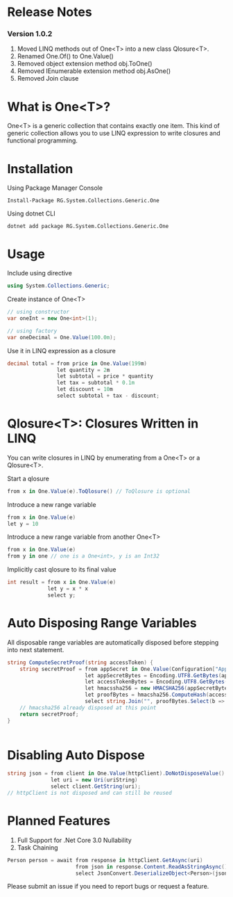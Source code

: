 # Release Notes
### Version 1.0.2
1. Moved LINQ methods out of One&lt;T&gt; into a new class Qlosure&lt;T&gt;.
2. Renamed One.Of() to One.Value()
3. Removed object extension method obj.ToOne()
4. Removed IEnumerable extension method obj.AsOne()
5. Removed Join clause

# What is One&lt;T&gt;?
One&lt;T&gt; is a generic collection that contains exactly one item. This kind of generic collection allows you to use LINQ expression to write closures and functional programming.

# Installation
Using Package Manager Console
```
Install-Package RG.System.Collections.Generic.One
```
Using dotnet CLI
```
dotnet add package RG.System.Collections.Generic.One
```

# Usage
Include using directive
```csharp
using System.Collections.Generic;
```
Create instance of One&lt;T&gt;
```csharp
// using constructor
var oneInt = new One<int>(1);

// using factory
var oneDecimal = One.Value(100.0m);
```
Use it in LINQ expression as a closure
```csharp
decimal total = from price in One.Value(199m)
                let quantity = 2m
                let subtotal = price * quantity
                let tax = subtotal * 0.1m
                let discount = 10m
                select subtotal + tax - discount;
```

# Qlosure&lt;T&gt;: Closures Written in LINQ
You can write closures in LINQ by enumerating from a One&lt;T&gt; or a Qlosure&lt;T&gt;.

Start a qlosure
```csharp
from x in One.Value(e).ToQlosure() // ToQlosure is optional
```

Introduce a new range variable
```csharp
from x in One.Value(e)
let y = 10
```

Introduce a new range variable from another One&lt;T&gt;
```csharp
from x in One.Value(e)
from y in one // one is a One<int>, y is an Int32
```

Implicitly cast qlosure to its final value
```csharp
int result = from x in One.Value(e)
             let y = x * x
             select y;
```

# Auto Disposing Range Variables
All disposable range variables are automatically disposed before stepping into next statement.
```csharp
string ComputeSecretProof(string accessToken) {
    string secretProof = from appSecret in One.Value(Configuration["AppSecret"])
                         let appSecretBytes = Encoding.UTF8.GetBytes(appSecret)
                         let accessTokenBytes = Encoding.UTF8.GetBytes(accessToken)
                         let hmacssha256 = new HMACSHA256(appSecretBytes)
                         let proofBytes = hmacsha256.ComputeHash(accessTokenBytes)
                         select string.Join("", proofBytes.Select(b => b.ToString("x2")));
    // hmacsha256 already disposed at this point
    return secretProof;
}
                     
```

# Disabling Auto Dispose
```csharp
string json = from client in One.Value(httpClient).DoNotDisposeValue()
              let uri = new Uri(uriString)
              select client.GetString(uri);
// httpClient is not disposed and can still be reused
```

# Planned Features
1. Full Support for .Net Core 3.0 Nullability
2. Task Chaining
```csharp
Person person = await from response in httpClient.GetAsync(uri)
                      from json in response.Content.ReadAsStringAsync()
                      select JsonConvert.DeserializeObject<Person>(json);
```

Please submit an issue if you need to report bugs or request a feature.
